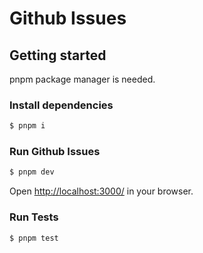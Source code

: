 # Github Issues

## Getting started

pnpm package manager is needed.

### Install dependencies

```bash
$ pnpm i
```

### Run Github Issues

```bash
$ pnpm dev
```

Open [http://localhost:3000/](http://localhost:3000/) in your browser.

### Run Tests

```bash
$ pnpm test
```
